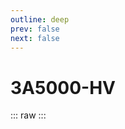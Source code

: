 ```yaml
---
outline: deep
prev: false
next: false
---
```

# 3A5000-HV

::: raw
<ClientOnly>
    <ChipTables chips="3A5000-HV" :fields="cpu_fields" />
</ClientOnly>
:::

<script setup>
    import ChipTables from "@/.vitepress/theme/components/ChipTables.vue"
    import cpu_fields from "@/.vitepress/theme/components/fields/cpu_fields.js"
</script>